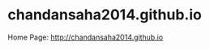 # chandansaha2014.github.io
Home Page:<a hrf="chandansaha2014.github.io"> http://chandansaha2014.github.io </a>
